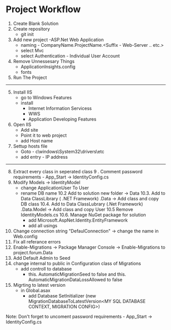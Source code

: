 # Project Workflow

1. Create Blank Solution
2. Create repository 
	- git init
2. Add new project -ASP.Net Web Application
	- naming - CompanyName.ProjectName.<Suffix - Web-Server .. etc.>
	- select Mvc
	- select Authentication - Individual User Account
3. Remove Unnessesary Things
	- ApplicationInsights.config
	- fonts
4. Run The Project
---------------------------------------
5. Install IIS 
	- go to Windows Features
	- install
		- Internet Information Servicess 
		- WWS
		- Application Developing Features
6. Open IIS
	- Add site
	- Point it to web project
	- add Host name
7. Settup hosts file
	- Goto - c\windows\System32\drivers\etc
	- add entry - IP address
----------------------------------------
8. Extract every class in seperated class
9 . Comment password requirements - App_Start -> IdentityConfig.cs
10. Modify Models -> IdentityModel
	- change ApplicationUser To User
	- rename DB name
	10.2 Add to solution new folder -> Data 
	10.3. Add to Data ClassLibrary ( .NET Framework) .Data -> Add class and copy DB class
	10.4. Add to Data ClassLubrary (.Net Framework) .Data.Model -> Add class and copy User
	10.5 Remove IdentityModels.cs
	10.6. Manage NuGet package for solution
		- add Microsoft.AspNet.Identity.EntityFramework
		- add all usings
11. Change connection string "DefaulConnection" -> change the name in Web.config
12. Fix all referance errors
13. Enable-Migrations -> Package Manager Console -> Enable-Migrations to project.forum.Data
14. Add Default Admin to Seed
15. change internal to public in Configuration class of Migrations
	- add controll to database
		- this. AutomaticMigrationSeed to false and this. AutomaticMigrationDataLossAllowed to false
16. Migrting to latest version
	- in Global.asax
		- add Database SetInitializer (new MigrationDatabaseToLatestVersion<MY SQL DATABASE CONTEXT, MIGRATION CONFIG>)


Note: Don't forget to uncoment password requirements - App_Start -> IdentityConfig.cs